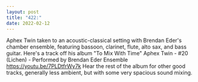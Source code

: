 ```yaml
---
layout: post
title: "422:"
date: 2022-02-12
---
```


Aphex Twin taken to an acoustic-classical setting with Brendan Eder's chamber ensemble, featuring bassoon, clarinet, flute, alto sax, and bass guitar. Here's a track off his album "To Mix With Time"
 Aphex Twin - #20 (Lichen) - Performed by Brendan Eder Ensemble
https://youtu.be/7PLDtfrWy7k 
Hear the rest of the album for other good tracks, generally less ambient, but with some very spacious sound mixing.
